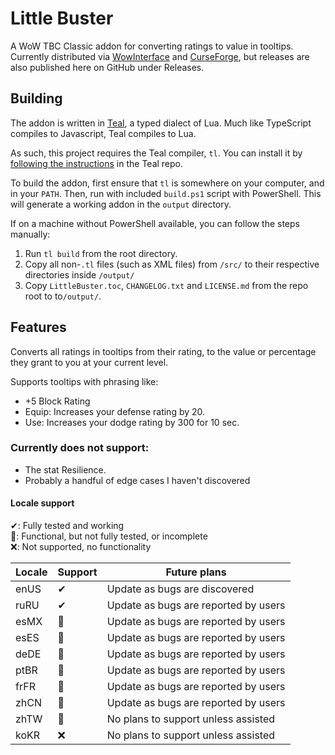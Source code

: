 # Little Buster

A WoW TBC Classic addon for converting ratings to value in tooltips. Currently distributed via [WowInterface](https://www.wowinterface.com/downloads/fileinfo.php?id=26048#info) and [CurseForge](https://www.curseforge.com/wow/addons/little-buster), but releases are also published here on GitHub under Releases.

## Building

The addon is written in [Teal](https://github.com/teal-language/tl), a typed dialect of Lua. Much like TypeScript compiles to Javascript, Teal compiles to Lua.

As such, this project requires the Teal compiler, `tl`. You can install it by [following the instructions](https://github.com/teal-language/tl#installing) in the Teal repo.

To build the addon, first ensure that `tl` is somewhere on your computer, and in your `PATH`. Then, run with included `build.ps1` script with PowerShell. This will generate a working addon in the `output` directory.

If on a machine without PowerShell available, you can follow the steps manually:

1. Run `tl build` from the root directory.
2. Copy all non-`.tl` files (such as XML files) from `/src/` to their respective directories inside `/output/`
3. Copy `LittleBuster.toc`, `CHANGELOG.txt` and `LICENSE.md` from the repo root to to`/output/`.

## Features
 
Converts all ratings in tooltips from their rating, to the value or percentage they grant to you at your current level.

Supports tooltips with phrasing like:

 - +5 Block Rating
 - Equip: Increases your defense rating by 20.
 - Use: Increases your dodge rating by 300 for 10 sec.

### Currently does not support:
 
 - The stat Resilience.
 - Probably a handful of edge cases I haven't discovered
 
#### Locale support

✔: Fully tested and working  
🔷: Functional, but not fully tested, or incomplete  
❌: Not supported, no functionality  

|Locale|Support|Future plans|
|------|-------|------------|
|enUS|✔|Update as bugs are discovered|
|ruRU|✔|Update as bugs are reported by users|
|esMX|🔷|Update as bugs are reported by users|
|esES|🔷|Update as bugs are reported by users|
|deDE|🔷|Update as bugs are reported by users|
|ptBR|🔷|Update as bugs are reported by users|
|frFR|🔷|Update as bugs are reported by users|
|zhCN|🔷|Update as bugs are reported by users|
|zhTW|🔷|No plans to support unless assisted|
|koKR|❌|No plans to support unless assisted|
